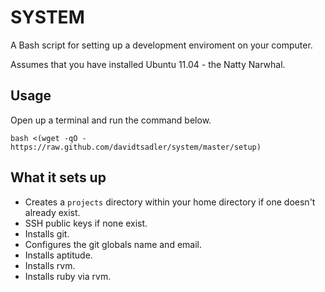 # SYSTEM

A Bash script for setting up a development enviroment on your computer.

Assumes that you have installed Ubuntu 11.04 - the Natty Narwhal.

## Usage

Open up a terminal and run the command below.

    bash <(wget -qO - https://raw.github.com/davidtsadler/system/master/setup)    

## What it sets up

* Creates a `projects` directory within your home directory if one doesn't already exist.
* SSH public keys if none exist.
* Installs git.
* Configures the git globals name and email.
* Installs aptitude.
* Installs rvm.
* Installs ruby via rvm.
